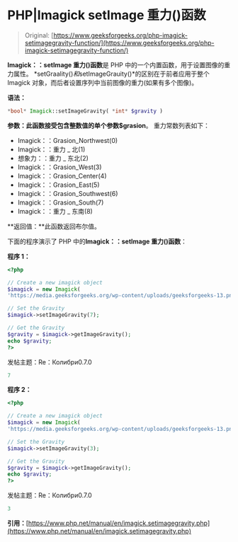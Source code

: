 # PHP|Imagick setImage 重力()函数

> Original: [https://www.geeksforgeeks.org/php-imagick-setimagegravity-function/](https://www.geeksforgeeks.org/php-imagick-setimagegravity-function/)

**Imagick：：setImage 重力()函数**是 PHP 中的一个内置函数，用于设置图像的重力属性。 *setGraality()*和*setImageGrauity()*的区别在于前者应用于整个 Imagick 对象，而后者设置序列中当前图像的重力(如果有多个图像)。

**语法：**

```php
*bool* Imagick::setImageGravity( *int* $gravity )
```

**参数：**此函数接受包含整数值的单个参数**$grasion**。
重力常数列表如下：

*   Imagick：：Grasion_Northwest(0)
*   Imagick：：重力 _ 北(1)
*   想象力：：重力 _ 东北(2)
*   Imagick：：Grasion_West(3)
*   Imagick：：Grasion_Center(4)
*   Imagick：：Grasion_East(5)
*   Imagick：：Grasion_Southwest(6)
*   Imagick：：Grasion_South(7)
*   Imagick：：重力 _ 东南(8)

**返回值：**此函数返回布尔值。

下面的程序演示了 PHP 中的**Imagick：：setImage 重力()函数**：

**程序 1：**

```php
<?php

// Create a new imagick object
$imagick = new Imagick(
'https://media.geeksforgeeks.org/wp-content/uploads/geeksforgeeks-13.png');

// Set the Gravity
$imagick->setImageGravity(7);

// Get the Gravity
$gravity = $imagick->getImageGravity();
echo $gravity;
?>
```

发帖主题：Re：Колибри0.7.0

```php
7
```

**程序 2：**

```php
<?php

// Create a new imagick object
$imagick = new Imagick(
'https://media.geeksforgeeks.org/wp-content/uploads/geeksforgeeks-13.png');

// Set the Gravity
$imagick->setImageGravity(3);

// Get the Gravity
$gravity = $imagick->getImageGravity();
echo $gravity;
?>
```

发帖主题：Re：Колибри0.7.0

```php
3
```

**引用：**[https://www.php.net/manual/en/imagick.setimagegravity.php](https://www.php.net/manual/en/imagick.setimagegravity.php)